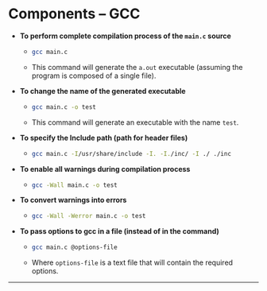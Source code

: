 # Components – GCC

- **To perform complete compilation process of the `main.c` source**
  - ```bash
    gcc main.c
    ```
  - This command will generate the `a.out` executable (assuming the program is composed of a single file).

- **To change the name of the generated executable**
  - ```bash
    gcc main.c -o test
    ```
  - This command will generate an executable with the name `test`.

- **To specify the Include path (path for header files)**
  - ```bash
    gcc main.c -I/usr/share/include -I. -I./inc/ -I ./ ./inc
    ```

- **To enable all warnings during compilation process**
  - ```bash
    gcc -Wall main.c -o test
    ```

- **To convert warnings into errors**
  - ```bash
    gcc -Wall -Werror main.c -o test
    ```

- **To pass options to gcc in a file (instead of in the command)**
  - ```bash
    gcc main.c @options-file
    ```
  - Where `options-file` is a text file that will contain the required options.

---
